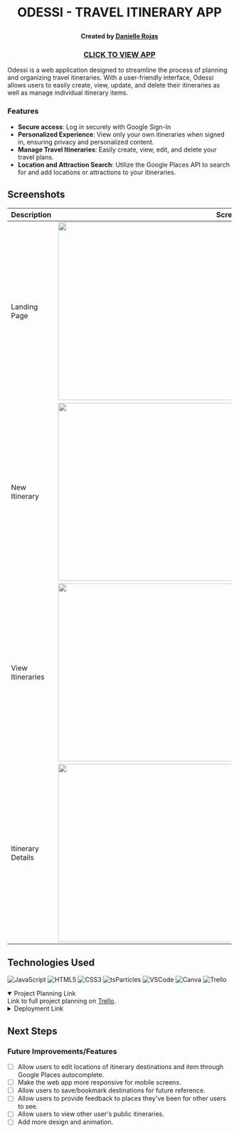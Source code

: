 # <p align="center">ODESSI - TRAVEL ITINERARY APP</p>

#### <p align="center">Created by [Danielle Rojas](https://www.linkedin.com/in/daniellerojas1/)</p>

### <p align="center">[CLICK TO VIEW APP](https://odessi-967addd3317d.herokuapp.com/)</p>


Odessi is a web application designed to streamline the process of planning and organizing travel itineraries. With a user-friendly interface, Odessi allows users to easily create, view, update, and delete their itineraries as well as manage individual itinerary items. 

### Features
* **Secure access**: Log in securely with Google Sign-In
* **Personalized Experience**: View only your own itineraries when signed in, ensuring privacy and personalized content.
* **Manage Travel Itineraries**: Easily create, view, edit, and delete your travel plans.
* **Location and Attraction Search**: Utilize the Google Places API to search for and add locations or attractions to your itineraries.

## Screenshots

| Description | Screenshot |
| --- | --- |
| Landing Page | <div id="header" align="center"><img src="https://i.imgur.com/3bdW5e3.jpg?1" width="800" height="400"></div> |
| New Itinerary | <div id="header" align="center"><img src="https://i.imgur.com/SnCaK3z.png?1" width="800" height="400"></div> |
| View Itineraries | <div id="header" align="center"><img src="https://i.imgur.com/9CQvI9s.png?1" width="800" height="400"></div> |
| Itinerary Details | <div id="header" align="center"><img src="https://i.imgur.com/bhZH9IX.png?1" width="800" height="400"></div> |

## Technologies Used

![JavaScript](https://img.shields.io/badge/-JavaScript-05122A?style=flat&logo=javascript)
![HTML5](https://img.shields.io/badge/-HTML5-05122A?style=flat&logo=html5) ![CSS3](https://img.shields.io/badge/-CSS-05122A?style=flat&logo=css3) ![tsParticles](https://img.shields.io/badge/-tsParticles-black) ![VSCode](https://img.shields.io/badge/-VS_Code-05122A?style=flat&logo=visualstudio) ![Canva](https://img.shields.io/badge/-Canva-05122A?style=flat&logo=canva) 
 ![Trello](https://img.shields.io/badge/-Trello-05122A?style=flat&logo=trello)


<details open>
    <summary> Project Planning Link</summary>
    Link to full project planning on <a href="https://trello.com/b/TAqh0C3Z/project-2">Trello</a>.
</details>
<details>
    <summary>Deployment Link</summary>
    <a href="https://odessi-967addd3317d.herokuapp.com/">Odessi - Travel App on Heroku</a>
</details>


## Next Steps
### Future Improvements/Features
- [ ] Allow users to edit locations of itinerary destinations and item through Google Places autocomplete.
- [ ] Make the web app more responsive for mobile screens.
- [ ] Allow users to save/bookmark destinations for future reference. 
- [ ] Allow users to provide feedback to places they've been for other users to see. 
- [ ] Allow users to view other user's public itineraries. 
- [ ] Add more design and animation. 